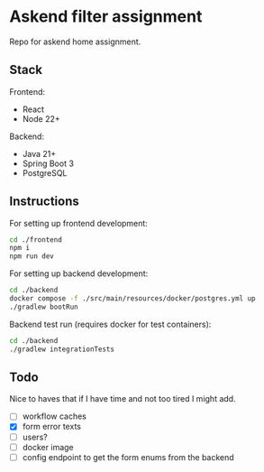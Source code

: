 # Askend filter assignment

Repo for askend home assignment.

## Stack

Frontend:

- React
- Node 22+

Backend:

- Java 21+
- Spring Boot 3
- PostgreSQL

## Instructions

For setting up frontend development:

```bash
cd ./frontend
npm i
npm run dev
```

For setting up backend development:

```bash
cd ./backend
docker compose -f ./src/main/resources/docker/postgres.yml up
./gradlew bootRun
```

Backend test run (requires docker for test containers):

```bash
cd ./backend
./gradlew integrationTests
```

## Todo

Nice to haves that if I have time and not too tired I might add.

- [ ] workflow caches
- [x] form error texts
- [ ] users?
- [ ] docker image
- [ ] config endpoint to get the form enums from the backend
